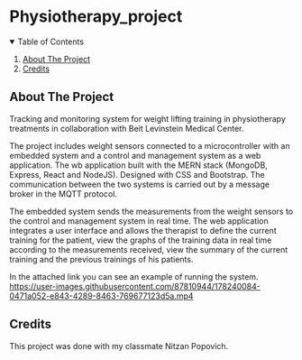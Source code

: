 # Physiotherapy_project
<!-- TABLE OF CONTENTS -->
<details open="open">
  <summary>Table of Contents</summary>
  <ol>
    <li><a href="#about-the-project">About The Project</a></li>
    <li><a href="#credits">Credits</a></li>
  </ol>
</details>

## About The Project
Tracking and monitoring system for weight lifting training in physiotherapy treatments in collaboration with Beit Levinstein Medical Center.

The project includes weight sensors connected to a microcontroller with an embedded system 
and a control and management system as a web application. 
The wb application built with the MERN stack (MongoDB, Express, React and NodeJS).
Designed with CSS and Bootstrap.
The communication between the two systems is carried out by a message broker in the MQTT protocol.

The embedded system sends the measurements from the weight sensors to the control and management system in real time. 
The web application integrates a user interface and allows the therapist to define the current training for the patient, 
view the graphs of the training data in real time according to the measurements received, 
view the summary of the current training and the previous trainings of his patients.

In the attached link you can see an example of running the system. 
https://user-images.githubusercontent.com/87810944/178240084-0471a052-e843-4289-8463-769677123d5a.mp4

## Credits

This project was done with my classmate Nitzan Popovich. 






